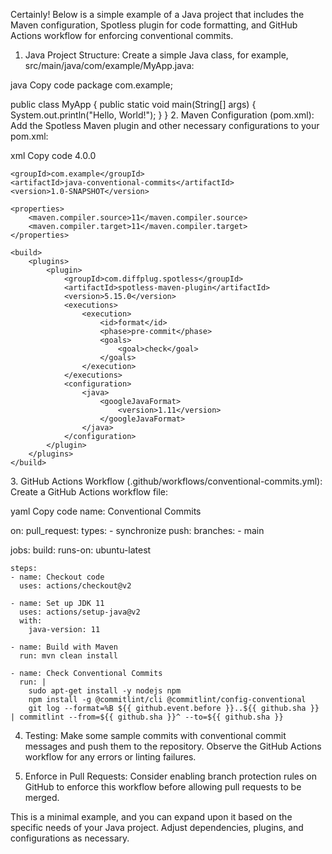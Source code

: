 Certainly! Below is a simple example of a Java project that includes the Maven configuration, Spotless plugin for code formatting, and GitHub Actions workflow for enforcing conventional commits.

1. Java Project Structure:
Create a simple Java class, for example, src/main/java/com/example/MyApp.java:

java
Copy code
package com.example;

public class MyApp {
    public static void main(String[] args) {
        System.out.println("Hello, World!");
    }
}
2. Maven Configuration (pom.xml):
Add the Spotless Maven plugin and other necessary configurations to your pom.xml:

xml
Copy code
<project xmlns="http://maven.apache.org/POM/4.0.0"
         xmlns:xsi="http://www.w3.org/2001/XMLSchema-instance"
         xsi:schemaLocation="http://maven.apache.org/POM/4.0.0 http://maven.apache.org/xsd/maven-4.0.0.xsd">
    <modelVersion>4.0.0</modelVersion>

    <groupId>com.example</groupId>
    <artifactId>java-conventional-commits</artifactId>
    <version>1.0-SNAPSHOT</version>

    <properties>
        <maven.compiler.source>11</maven.compiler.source>
        <maven.compiler.target>11</maven.compiler.target>
    </properties>

    <build>
        <plugins>
            <plugin>
                <groupId>com.diffplug.spotless</groupId>
                <artifactId>spotless-maven-plugin</artifactId>
                <version>5.15.0</version>
                <executions>
                    <execution>
                        <id>format</id>
                        <phase>pre-commit</phase>
                        <goals>
                            <goal>check</goal>
                        </goals>
                    </execution>
                </executions>
                <configuration>
                    <java>
                        <googleJavaFormat>
                            <version>1.11</version>
                        </googleJavaFormat>
                    </java>
                </configuration>
            </plugin>
        </plugins>
    </build>
</project>
3. GitHub Actions Workflow (.github/workflows/conventional-commits.yml):
Create a GitHub Actions workflow file:

yaml
Copy code
name: Conventional Commits

on:
  pull_request:
    types:
      - synchronize
  push:
    branches:
      - main

jobs:
  build:
    runs-on: ubuntu-latest

    steps:
    - name: Checkout code
      uses: actions/checkout@v2

    - name: Set up JDK 11
      uses: actions/setup-java@v2
      with:
        java-version: 11

    - name: Build with Maven
      run: mvn clean install

    - name: Check Conventional Commits
      run: |
        sudo apt-get install -y nodejs npm
        npm install -g @commitlint/cli @commitlint/config-conventional
        git log --format=%B ${{ github.event.before }}..${{ github.sha }} | commitlint --from=${{ github.sha }}^ --to=${{ github.sha }}
4. Testing:
Make some sample commits with conventional commit messages and push them to the repository. Observe the GitHub Actions workflow for any errors or linting failures.

5. Enforce in Pull Requests:
Consider enabling branch protection rules on GitHub to enforce this workflow before allowing pull requests to be merged.

This is a minimal example, and you can expand upon it based on the specific needs of your Java project. Adjust dependencies, plugins, and configurations as necessary.
